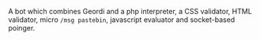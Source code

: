 A bot which combines Geordi and a php interpreter, a CSS validator, HTML validator, micro `/msg pastebin`, javascript evaluator and socket-based poinger.